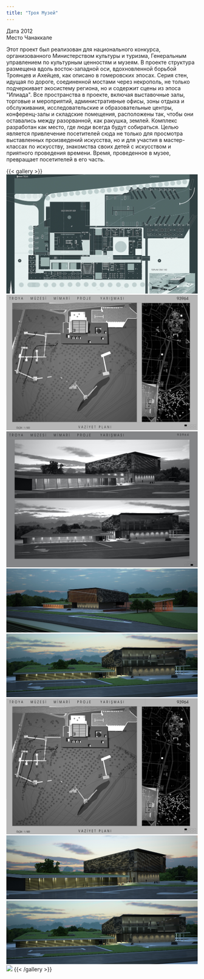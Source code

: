 ```yaml
---
title: "Троя Музей"
---
```


Дата 2012  
Место Чанаккале

Этот проект был реализован для национального конкурса, организованного Министерством культуры и туризма, Генеральным управлением по культурным ценностям и музеям. В проекте структура размещена вдоль восток-западной оси, вдохновленной борьбой Троянцев и Ахейцев, как описано в гомеровских эпосах. Серия стен, идущая по дороге, соединенной мостами через некрополь, не только подчеркивает экосистему региона, но и содержит сцены из эпоса "Илиада". Все пространства в проекте, включая выставочные залы, торговые и мероприятий, административные офисы, зоны отдыха и обслуживания, исследовательские и образовательные центры, конференц-залы и складские помещения, расположены так, чтобы они оставались между разорванной, как ракушка, землей. Комплекс разработан как место, где люди всегда будут собираться. Целью является привлечение посетителей сюда не только для просмотра выставленных произведений искусства, но и для участия в мастер-классах по искусству, знакомства своих детей с искусством и приятного проведения времени. Время, проведенное в музее, превращает посетителей в его часть.

{{< gallery >}}
<img src="featured.jpg" class="grid-w50 md:grid-w33 xl:grid-w25" />
<img src="troya_museum_01.jpg" class="grid-w50 md:grid-w33 xl:grid-w25" />
<img src="troya_museum_02.jpg" class="grid-w50 md:grid-w33 xl:grid-w25" />
<img src="troya_museum_03.jpg" class="grid-w50 md:grid-w33 xl:grid-w25" />
<img src="troya_museum_04.jpg" class="grid-w50 md:grid-w33 xl:grid-w25" />
<img src="troya_museum_05.jpg" class="grid-w50 md:grid-w33 xl:grid-w25" />
<img src="troya_museum_06.jpg" class="grid-w50 md:grid-w33 xl:grid-w25" />
<img src="troya_museum_07.jpg" class="grid-w50 md:grid-w33 xl:grid-w25" />
<img src="troya_museum_08.jpg" class="grid-w50 md:grid-w33 xl:grid-w25" />
{{< /gallery >}}
